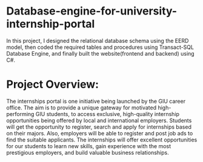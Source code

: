 # Database-engine-for-university-internship-portal

In this project, I designed the relational database schema using the EERD model, then coded the required tables and procedures using Transact-SQL Database Engine, and finally built the website(frontend and backend) using C#.


# Project Overview:
The internships portal is one initiative being launched by the GIU career office. The aim is to provide a
unique gateway for motivated high-performing GIU students, to access exclusive, high-quality internship
opportunities being offered by local and international employers. Students will get the opportunity to
register, search and apply for internships based on their majors. Also, employers will be able to register
and post job ads to find the suitable applicants.
The internships will offer excellent opportunities for our students to learn new skills, gain experience with
the most prestigious employers, and build valuable business relationships.
